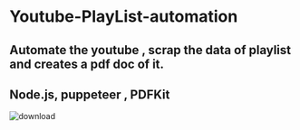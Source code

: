 # Youtube-PlayList-automation
## Automate the youtube , scrap the data of playlist and creates a pdf doc of it.
## Node.js, puppeteer , PDFKit


![download](https://user-images.githubusercontent.com/55646472/134305395-647fe462-3a60-4284-824f-ccd6c68d9ca3.jpg)
